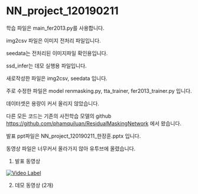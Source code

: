 # NN_project_120190211



학습 파일은 main_fer2013.py를 사용합니다.

img2csv 파일은 이미지 전처리 파일입니다.

seedata는 전처리된 이미지파일 확인용입니다.

ssd_infer는 데모 실행용 파일입니다.

새로작성한 파일은 img2csv, seedata 입니다.

주로 수정한 파일은 model renmasking.py, tta_trainer, fer2013_trainer.py 입니다.

데이터셋은 용량이 커서 올리지 않았습니다.

다른 모든 코드는 기존의 사전학습 모델의 github https://github.com/phamquiluan/ResidualMaskingNetwork 에서 왔습니다.

발표 ppt파일은 NN_project_120190211_한장훈.pptx 입니다.

동영상 파일은 너무커서 올라가지 않아 유투브에 올렸습니다.

1. 발표 동영상

[![Video Label](http://img.youtube.com/vi/lVge2HcoC60/0.jpg)](https://youtu.be/lVge2HcoC60?t=0s)


2. 데모 동영상 (2개)
